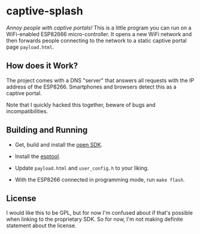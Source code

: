 captive-splash
==============

*Annoy people with captive portals!* This is a little program you can
run on a WiFi-enabled ESP82666 micro-controller. It opens a new WiFi
network and then forwards people connecting to the network to a static
captive portal page `payload.html`.


How does it Work?
-----------------

The project comes with a DNS "server" that answers all requests with
the IP address of the ESP8266. Smartphones and browsers detect this as
a captive portal.

Note that I quickly hacked this together, beware of bugs and
incompatibilities.

Building and Running
--------------------

* Get, build and install the [open SDK](https://github.com/pfalcon/esp-open-sdk).

* Install the [esptool](https://github.com/espressif/esptool).

* Update `payload.html` and `user_config.h` to your liking.

* With the ESP8266 connected in programming mode, run `make flash`.

License
-------

I would like this to be GPL, but for now I'm confused about if that's
possible when linking to the proprietary SDK. So for now, I'm not
making definite statement about the license.
